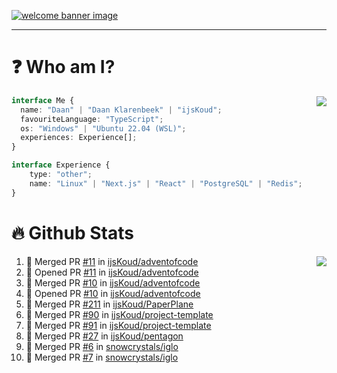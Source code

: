 <h1 align="center" style="display:none;"></h1>

<a href="https://ijskoud.dev/"><img src="https://cdn.ijskoud.dev/files/IIcds5oPKl.png" alt="welcome banner image" /></a>

---

# ❓ Who am I?

<img align="right" src="http://gh-stats.ijskoud.dev/api/top-langs?username=ijsKoud&cache_seconds=1800&layout=compact&hide_border=true&hide_rank=true&show_icons=true&theme=dark&title_color=ffffff&hide_border=true&locale=en" />

```typescript
interface Me {
  name: "Daan" | "Daan Klarenbeek" | "ijsKoud";
  favouriteLanguage: "TypeScript";
  os: "Windows" | "Ubuntu 22.04 (WSL)";
  experiences: Experience[];
}

interface Experience {
    type: "other";
    name: "Linux" | "Next.js" | "React" | "PostgreSQL" | "Redis";
}
```

# 🔥 Github Stats

<img align="right" src="http://gh-stats.ijskoud.dev/api? username=ijsKoud&cache_seconds=1800&hide_border=true&hide_rank=true&show_icons=true&theme=dark&title_color=ffffff&hide_border=true&locale=en">

<!--START_SECTION:activity-->
1. 🎉 Merged PR [#11](https://github.com/ijsKoud/adventofcode/pull/11) in [ijsKoud/adventofcode](https://github.com/ijsKoud/adventofcode)
2. 💪 Opened PR [#11](https://github.com/ijsKoud/adventofcode/pull/11) in [ijsKoud/adventofcode](https://github.com/ijsKoud/adventofcode)
3. 🎉 Merged PR [#10](https://github.com/ijsKoud/adventofcode/pull/10) in [ijsKoud/adventofcode](https://github.com/ijsKoud/adventofcode)
4. 💪 Opened PR [#10](https://github.com/ijsKoud/adventofcode/pull/10) in [ijsKoud/adventofcode](https://github.com/ijsKoud/adventofcode)
5. 🎉 Merged PR [#211](https://github.com/ijsKoud/PaperPlane/pull/211) in [ijsKoud/PaperPlane](https://github.com/ijsKoud/PaperPlane)
6. 🎉 Merged PR [#90](https://github.com/ijsKoud/project-template/pull/90) in [ijsKoud/project-template](https://github.com/ijsKoud/project-template)
7. 🎉 Merged PR [#91](https://github.com/ijsKoud/project-template/pull/91) in [ijsKoud/project-template](https://github.com/ijsKoud/project-template)
8. 🎉 Merged PR [#27](https://github.com/ijsKoud/pentagon/pull/27) in [ijsKoud/pentagon](https://github.com/ijsKoud/pentagon)
9. 🎉 Merged PR [#6](https://github.com/snowcrystals/iglo/pull/6) in [snowcrystals/iglo](https://github.com/snowcrystals/iglo)
10. 🎉 Merged PR [#7](https://github.com/snowcrystals/iglo/pull/7) in [snowcrystals/iglo](https://github.com/snowcrystals/iglo)
<!--END_SECTION:activity-->

<h1 align="center" style="display:none;"></h1>
